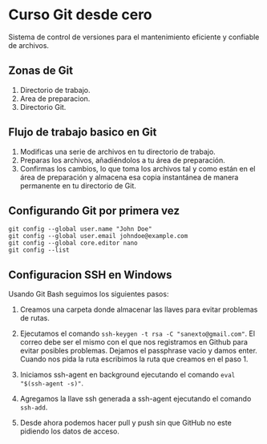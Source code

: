 # Curso Git desde cero
Sistema de control de versiones para el mantenimiento eficiente y confiable de archivos.

## Zonas de Git
1. Directorio de trabajo.
2. Area de preparacion.
3. Directorio Git.

## Flujo de trabajo basico en Git
1. Modificas una serie de archivos en tu directorio de trabajo.
2. Preparas los archivos, añadiéndolos a tu área de preparación.
3. Confirmas los cambios, lo que toma los archivos tal y como están en el área de preparación y almacena esa copia instantánea de manera permanente en tu directorio de Git.

## Configurando Git por primera vez
```
git config --global user.name "John Doe"
git config --global user.email johndoe@example.com
git config --global core.editor nano
git config --list
```

## Configuracion SSH en Windows
Usando Git Bash seguimos los siguientes pasos:

1. Creamos una carpeta donde almacenar las llaves para evitar problemas de rutas.

2. Ejecutamos el comando `ssh-keygen -t rsa -C "sanexto@gmail.com"`. El correo debe ser el mismo con el que nos registramos en Github para evitar posibles problemas. Dejamos el passphrase vacio y damos enter. Cuando nos pida la ruta escribimos la ruta que creamos en el paso 1.

3. Iniciamos ssh-agent en background ejecutando el comando `eval "$(ssh-agent -s)"`.

4. Agregamos la llave ssh generada a ssh-agent ejecutando el comando `ssh-add`.

5. Desde ahora podemos hacer pull y push sin que GitHub no este pidiendo los datos de acceso.